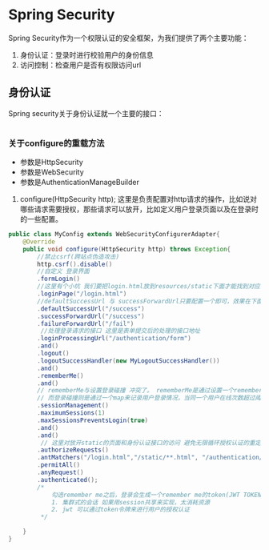 # Spring Security 

Spring Security作为一个权限认证的安全框架，为我们提供了两个主要功能：
1. 身份认证：登录时进行校验用户的身份信息
2. 访问控制：检查用户是否有权限访问url


## 身份认证
Spring security关于身份认证就一个主要的接口：

```java

```

### 关于configure的重载方法

- 参数是HttpSecurity
- 参数是WebSecurity
- 参数是AuthenticationManageBuilder

1. configure(HttpSecurity http);
    这里是负责配置对http请求的操作，比如说对哪些请求需要授权，那些请求可以放开，比如定义用户登录页面以及在登录时的一些配置。
```java
public class MyConfig extends WebSecurityConfigurerAdapter{
    @Override    
    public void configure(HttpSecurity http) throws Exception{
        //禁止csrf(跨站点伪造攻击)    
        http.csrf().disable()
        //自定义 登录界面
        .formLogin()
        //这里有个小坑 我们要把login.html放到resources/static下面才能找到对应的页面，不然会报404
        .loginPage("/login.html")
        //defaultSuccessUrl 与 successForwardUrl只要配置一个即可，效果在下面会介绍
        .defaultSuccessUrl("/success")
        .successForwardUrl("/success")
        .failureForwardUrl("/fail")
         //处理登录请求的接口 这里是表单提交后的处理的接口地址
        .loginProcessingUrl("/authentication/form")
        .and()
        .logout()
        .logoutSuccessHandler(new MyLogoutSuccessHandler())
        .and()
        .rememberMe()
        .and()
        // rememberMe与设置登录碰撞 冲突了。 rememberMe是通过设置一个rememberMe的token来让用户在多个子系统内实现一次登录，处处使用。
        // 而登录碰撞则是通过一个map来记录用户登录情况，当同一个用户在线次数超过阈值之后会使之前有效的session失效
        .sessionManagement()
        .maximumSessions(1)
        .maxSessionsPreventsLogin(true)
        .and()
        .and()
         // 这里对放开static的页面和身份认证接口的访问 避免无限循环授权认证的重定向
        .authorizeRequests()
        .antMatchers("/login.html","/static/**.html", "/authentication/**")
        .permitAll()
        .anyRequest()
        .authenticated();
        /*
            勾选remember me之后，登录会生成一个remember me的token(JWT TOKEN是来维持无状态的会话的) 原因：
            1. 集群式的会话 如果用session共享来实现，太消耗资源
            2. jwt 可以通过token令牌来进行用户的授权认证
         */

    }
}
```
